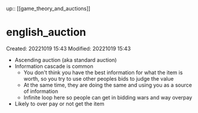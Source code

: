 up:: [[game_theory_and_auctions]]

# english_auction
Created: 20221019 15:43
Modified: 20221019 15:43

- Ascending auction (aka standard auction)
- Information cascade is common
	- You don't think you have the best information for what the item is worth, so you try to use other peoples bids to judge the value
	- At the same time, they are doing the same and using you as a source of information
	- Infinite loop here so people can get in bidding wars and way overpay
- Likely to over pay or not get the item